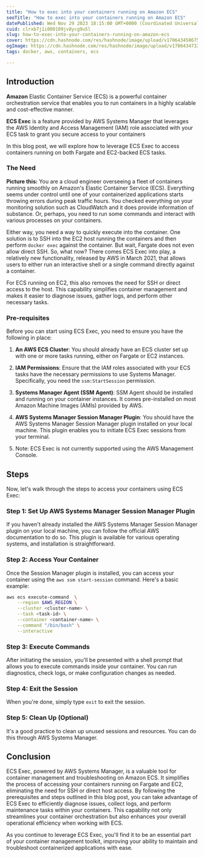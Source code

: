 ```yaml
---
title: "How to exec into your containers running on Amazon ECS"
seoTitle: "How to exec into your containers running on Amazon ECS"
datePublished: Wed Nov 29 2023 18:15:00 GMT+0000 (Coordinated Universal Time)
cuid: clrxb7j1i000109jv8ycg9u5l
slug: how-to-exec-into-your-containers-running-on-amazon-ecs
cover: https://cdn.hashnode.com/res/hashnode/image/upload/v1706434586758/c74c302d-6094-435d-83f6-663a0ff43864.png
ogImage: https://cdn.hashnode.com/res/hashnode/image/upload/v1706434732958/a842254d-ce8d-4f3d-a3aa-354c8cc8f645.png
tags: docker, aws, containers, ecs

---
```


## **Introduction**

**Amazon** Elastic Container Service (ECS) is a powerful container orchestration service that enables you to run containers in a highly scalable and cost-effective manner.

**ECS Exec** is a feature provided by AWS Systems Manager that leverages the AWS Identity and Access Management (IAM) role associated with your ECS task to grant you secure access to your containers

In this blog post, we will explore how to leverage ECS Exec to access containers running on both Fargate and EC2-backed ECS tasks.

### The Need

**Picture this:** You are a cloud engineer overseeing a fleet of containers running smoothly on Amazon's Elastic Container Service (ECS). Everything seems under control until one of your containerized applications starts throwing errors during peak traffic hours. You checked everything on your monitoring solution such as CloudWatch and it does provide information of substance. Or, perhaps, you need to run some commands and interact with various processes on your containers.

Either way, you need a way to quickly execute into the container. One solution is to SSH into the EC2 host running the containers and then perform `docker exec` against the container. But wait, Fargate does not even allow direct SSH. So, what now? There comes ECS Exec into play, a relatively new functionality, released by AWS in March 2021, that allows users to either run an interactive shell or a single command directly against a container.

For ECS running on EC2, this also removes the need for SSH or direct access to the host. This capability simplifies container management and makes it easier to diagnose issues, gather logs, and perform other necessary tasks.

### **Pre-requisites**

Before you can start using ECS Exec, you need to ensure you have the following in place:

1. **An AWS ECS Cluster**: You should already have an ECS cluster set up with one or more tasks running, either on Fargate or EC2 instances.
    
2. **IAM Permissions**: Ensure that the IAM roles associated with your ECS tasks have the necessary permissions to use Systems Manager. Specifically, you need the `ssm:StartSession` permission.
    
3. **Systems Manager Agent (SSM Agent)**: SSM Agent should be installed and running on your container instances. It comes pre-installed on most Amazon Machine Images (AMIs) provided by AWS.
    
4. **AWS Systems Manager Session Manager Plugin**: You should have the AWS Systems Manager Session Manager plugin installed on your local machine. This plugin enables you to initiate ECS Exec sessions from your terminal.
    
5. Note: ECS Exec is not currently supported using the AWS Management Console.
    

## **Steps**

Now, let's walk through the steps to access your containers using ECS Exec:

### **Step 1: Set Up AWS Systems Manager Session Manager Plugin**

If you haven't already installed the AWS Systems Manager Session Manager plugin on your local machine, you can follow the official AWS documentation to do so. This plugin is available for various operating systems, and installation is straightforward.

### **Step 2: Access Your Container**

Once the Session Manager plugin is installed, you can access your container using the `aws ssm start-session` command. Here's a basic example:

```bash
aws ecs execute-command  \
    --region $AWS_REGION \
    --cluster <cluster-name> \
    --task <task-id> \
    --container <container-name> \
    --command "/bin/bash" \
    --interactive
```

### **Step 3: Execute Commands**

After initiating the session, you'll be presented with a shell prompt that allows you to execute commands inside your container. You can run diagnostics, check logs, or make configuration changes as needed.

### **Step 4: Exit the Session**

When you're done, simply type `exit` to exit the session.

### **Step 5: Clean Up (Optional)**

It's a good practice to clean up unused sessions and resources. You can do this through AWS Systems Manager.

## **Conclusion**

ECS Exec, powered by AWS Systems Manager, is a valuable tool for container management and troubleshooting on Amazon ECS. It simplifies the process of accessing your containers running on Fargate and EC2, eliminating the need for SSH or direct host access. By following the prerequisites and steps outlined in this blog post, you can take advantage of ECS Exec to efficiently diagnose issues, collect logs, and perform maintenance tasks within your containers. This capability not only streamlines your container orchestration but also enhances your overall operational efficiency when working with ECS.

As you continue to leverage ECS Exec, you'll find it to be an essential part of your container management toolkit, improving your ability to maintain and troubleshoot containerized applications with ease.